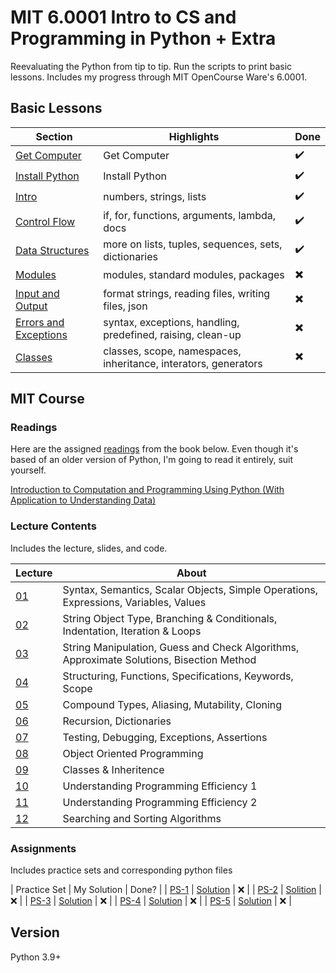 # MIT 6.0001 Intro to CS and Programming in Python + Extra

Reevaluating the Python from tip to tip. Run the scripts to print basic lessons. Includes my progress through MIT OpenCourse Ware's 6.0001.

## Basic Lessons

| Section | Highlights | Done |
| ------- | ----- | ---- |
| [Get Computer](/bs/01.txt) | Get Computer | :heavy_check_mark: |
| [Install Python](bs/02.txt) | Install Python | :heavy_check_mark: |
| [Intro](/bs/03) | numbers, strings, lists | :heavy_check_mark: |
| [Control Flow](/bs/04) | if, for, functions, arguments, lambda, docs | :heavy_check_mark: |
| [Data Structures](/bs/05) | more on lists, tuples, sequences, sets, dictionaries| :heavy_check_mark: |
| [Modules](/06) | modules, standard modules, packages | :heavy_multiplication_x: |
| [Input and Output](/bs/07) | format strings, reading files, writing files, json | :heavy_multiplication_x: |
| [Errors and Exceptions](/bs/08) | syntax, exceptions, handling, predefined, raising, clean-up | :heavy_multiplication_x: |
| [Classes](/bs/09) | classes, scope, namespaces, inheritance, interators, generators | :heavy_multiplication_x: |

## MIT Course

### Readings

Here are the assigned [readings](/mit/readings.PNG) from the book below. Even though it's based of an older version of Python, I'm going to read it entirely, suit yourself.

[Introduction to Computation and Programming Using Python (With Application to Understanding Data)](https://www.amazon.com/Introduction-Computation-Programming-Using-Python/dp/0262529629/ref=sr_1_3?dchild=1&keywords=introduction+to+computer+science+and+programming+using+python&qid=1622683060&sr=8-3)

### Lecture Contents

Includes the lecture, slides, and code.

| Lecture | About |
| ------- | ----- |
| [01](/mit/lsc/lec1) | Syntax, Semantics, Scalar Objects, Simple Operations, Expressions, Variables, Values |
| [02](mit/lsc/lec2) | String Object Type, Branching & Conditionals, Indentation, Iteration & Loops |
| [03](/mit/lsc/lec3) | String Manipulation, Guess and Check Algorithms, Approximate Solutions, Bisection Method | 
| [04](/mit/lsc/lec4) | Structuring, Functions, Specifications, Keywords, Scope |
| [05](/mit/lsc/lec5) | Compound Types, Aliasing, Mutability, Cloning |
| [06](/mit/lsc/lec6) | Recursion, Dictionaries |
| [07](/mit/lsc/lec7) | Testing, Debugging, Exceptions, Assertions |
| [08](/mit/lsc/lec8) | Object Oriented Programming |
| [09](/mit/lsc/lec9) | Classes & Inheritence |
| [10](/mit/lsc/lec10) | Understanding Programming Efficiency 1 |
| [11](/mit/lsc/lec11) | Understanding Programming Efficiency 2 |
| [12](/mit/lsc/lec12) | Searching and Sorting Algorithms |

### Assignments 

Includes practice sets and corresponding python files

| Practice Set | My Solution | Done? |
| [PS-1](/mit/ass/ps1) | [Solution](/mit/ass/ps1s) | :x: |
| [PS-2](/mit/ass/ps2) | [Solition](/mit/ass/ps2s) | :x: |
| [PS-3](/mit/ass/ps3) | [Solution](/mit/ass/ps3s) | :x: |
| [PS-4](/mit/ass/ps4) | [Solution](/mit/ass/ps4s) | :x: |
| [PS-5](/mit/ass/ps5) | [Solution](/mit/ass/ps5s) | :x: |


## Version

Python 3.9+
